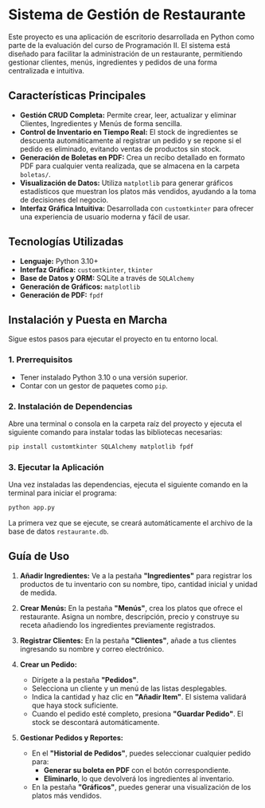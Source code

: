 # Sistema de Gestión de Restaurante

Este proyecto es una aplicación de escritorio desarrollada en Python como parte de la evaluación del curso de Programación II. El sistema está diseñado para facilitar la administración de un restaurante, permitiendo gestionar clientes, menús, ingredientes y pedidos de una forma centralizada e intuitiva.

## Características Principales

  * **Gestión CRUD Completa:** Permite crear, leer, actualizar y eliminar Clientes, Ingredientes y Menús de forma sencilla.
  * **Control de Inventario en Tiempo Real:** El stock de ingredientes se descuenta automáticamente al registrar un pedido y se repone si el pedido es eliminado, evitando ventas de productos sin stock.
  * **Generación de Boletas en PDF:** Crea un recibo detallado en formato PDF para cualquier venta realizada, que se almacena en la carpeta `boletas/`.
  * **Visualización de Datos:** Utiliza `matplotlib` para generar gráficos estadísticos que muestran los platos más vendidos, ayudando a la toma de decisiones del negocio.
  * **Interfaz Gráfica Intuitiva:** Desarrollada con `customtkinter` para ofrecer una experiencia de usuario moderna y fácil de usar.

## Tecnologías Utilizadas

  * **Lenguaje:** Python 3.10+
  * **Interfaz Gráfica:** `customtkinter`, `tkinter`
  * **Base de Datos y ORM:** SQLite a través de `SQLAlchemy`
  * **Generación de Gráficos:** `matplotlib`
  * **Generación de PDF:** `fpdf`

## Instalación y Puesta en Marcha

Sigue estos pasos para ejecutar el proyecto en tu entorno local.

### 1\. Prerrequisitos

  * Tener instalado Python 3.10 o una versión superior.
  * Contar con un gestor de paquetes como `pip`.

### 2\. Instalación de Dependencias

Abre una terminal o consola en la carpeta raíz del proyecto y ejecuta el siguiente comando para instalar todas las bibliotecas necesarias:

```bash
pip install customtkinter SQLAlchemy matplotlib fpdf
```

### 3\. Ejecutar la Aplicación

Una vez instaladas las dependencias, ejecuta el siguiente comando en la terminal para iniciar el programa:

```bash
python app.py
```

La primera vez que se ejecute, se creará automáticamente el archivo de la base de datos `restaurante.db`.

## Guía de Uso

1.  **Añadir Ingredientes:** Ve a la pestaña **"Ingredientes"** para registrar los productos de tu inventario con su nombre, tipo, cantidad inicial y unidad de medida.

2.  **Crear Menús:** En la pestaña **"Menús"**, crea los platos que ofrece el restaurante. Asigna un nombre, descripción, precio y construye su receta añadiendo los ingredientes previamente registrados.

3.  **Registrar Clientes:** En la pestaña **"Clientes"**, añade a tus clientes ingresando su nombre y correo electrónico.

4.  **Crear un Pedido:**

      * Dirígete a la pestaña **"Pedidos"**.
      * Selecciona un cliente y un menú de las listas desplegables.
      * Indica la cantidad y haz clic en **"Añadir Item"**. El sistema validará que haya stock suficiente.
      * Cuando el pedido esté completo, presiona **"Guardar Pedido"**. El stock se descontará automáticamente.

5.  **Gestionar Pedidos y Reportes:**

      * En el **"Historial de Pedidos"**, puedes seleccionar cualquier pedido para:
          * **Generar su boleta en PDF** con el botón correspondiente.
          * **Eliminarlo**, lo que devolverá los ingredientes al inventario.
      * En la pestaña **"Gráficos"**, puedes generar una visualización de los platos más vendidos.
